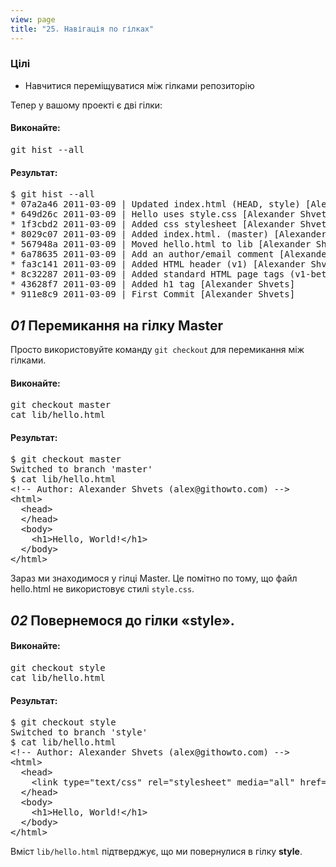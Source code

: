 ```yaml
---
view: page
title: "25. Навігація по гілках"
---
```


<h3>Цілі</h3>

<ul><li>Навчитися переміщуватися між гілками репозиторію</li></ul>

<p>Тепер у вашому проекті є дві гілки:</p>

<h4 class="h4-pre">Виконайте:</h4>

<pre class="instructions">git hist --all</pre>

<h4 class="h4-pre">Результат:</h4>

<pre class="sample">$ git hist --all
* 07a2a46 2011-03-09 | Updated index.html (HEAD, style) [Alexander Shvets]
* 649d26c 2011-03-09 | Hello uses style.css [Alexander Shvets]
* 1f3cbd2 2011-03-09 | Added css stylesheet [Alexander Shvets]
* 8029c07 2011-03-09 | Added index.html. (master) [Alexander Shvets]
* 567948a 2011-03-09 | Moved hello.html to lib [Alexander Shvets]
* 6a78635 2011-03-09 | Add an author/email comment [Alexander Shvets]
* fa3c141 2011-03-09 | Added HTML header (v1) [Alexander Shvets]
* 8c32287 2011-03-09 | Added standard HTML page tags (v1-beta) [Alexander Shvets]
* 43628f7 2011-03-09 | Added h1 tag [Alexander Shvets]
* 911e8c9 2011-03-09 | First Commit [Alexander Shvets]</pre>

<h2><em>01</em> Перемикання на гілку Master</h2>

<p>Просто використовуйте команду <code>git checkout</code> для перемикання між гілками.</p>

<h4 class="h4-pre">Виконайте:</h4>

<pre class="instructions">git checkout master
cat lib/hello.html</pre>

<h4 class="h4-pre">Результат:</h4>

<pre class="sample">$ git checkout master
Switched to branch 'master'
$ cat lib/hello.html
&lt;!-- Author: Alexander Shvets (alex@githowto.com) --&gt;
&lt;html&gt;
  &lt;head&gt;
  &lt;/head&gt;
  &lt;body&gt;
    &lt;h1&gt;Hello, World!&lt;/h1&gt;
  &lt;/body&gt;
&lt;/html&gt;</pre>

<p>Зараз ми знаходимося у гілці Master. Це помітно по тому, що файл hello.html не використовує стилі <code>style.css</code>.</p>

<h2><em>02</em> Повернемося до гілки «style».</h2>

<h4 class="h4-pre">Виконайте:</h4>

<pre class="instructions">git checkout style
cat lib/hello.html</pre>

<h4 class="h4-pre">Результат:</h4>

<pre class="sample">$ git checkout style
Switched to branch 'style'
$ cat lib/hello.html
&lt;!-- Author: Alexander Shvets (alex@githowto.com) --&gt;
&lt;html&gt;
  &lt;head&gt;
    &lt;link type="text/css" rel="stylesheet" media="all" href="style.css" /&gt;
  &lt;/head&gt;
  &lt;body&gt;
    &lt;h1&gt;Hello, World!&lt;/h1&gt;
  &lt;/body&gt;
&lt;/html&gt;</pre>

<p>Вміст <code>lib/hello.html</code> підтверджує, що ми повернулися в гілку  <strong>style</strong>.</p>